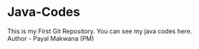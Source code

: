 # Java-Codes
This is my First Git Repository. You can see my java codes here.
<br>
Author - Payal Makwana (PM)
